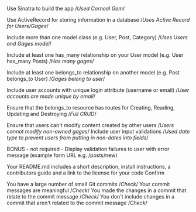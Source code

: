 Use Sinatra to build the app
/*Used Corneal Gem*/

Use ActiveRecord for storing information in a database
/*Uses Active Record for Users/Gages*/

Include more than one model class (e.g. User, Post, Category)
/*Uses Users and Gages model*/


Include at least one has_many relationship on your User model (e.g. User has_many Posts)
/*Has many gages*/

Include at least one belongs_to relationship on another model (e.g. Post belongs_to User)
/*Gages belong to user*/

Include user accounts with unique login attribute (username or email)
/*User accounts are made unique by email*/

Ensure that the belongs_to resource has routes for Creating, Reading, Updating and Destroying
/*Full CRUD*/ 

Ensure that users can't modify content created by other users
/*Users cannot modify non-owned gages*/
Include user input validations
/*Used date type to prevent users from putting in non-dates into fields*/

BONUS - not required - Display validation failures to user with error message (example form URL e.g. /posts/new)


Your README.md includes a short description, install instructions, a contributors guide and a link to the license for your code
Confirm

You have a large number of small Git commits
/*Check*/
Your commit messages are meaningful
/*Check*/
You made the changes in a commit that relate to the commit message
/*Check*/
You don't include changes in a commit that aren't related to the commit message
/*Check*/
